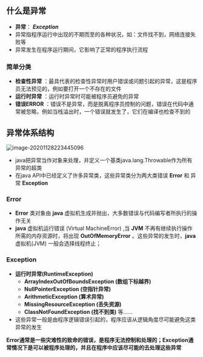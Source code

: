 ## 什么是异常

- **异常**： ***Exception*** 
- 异常指程序运行中出现的不期而至的各种状况，如：文件找不到，网络连接失败等
- 异常发生在程序运行期间，它影响了正常的程序执行流程



### 简单分类

- **检查性异常** ：最具代表的检查性异常时用户错误或问题引起的异常，这是程序员无法预见的，例如要打开一个不存在的文件
- **运行时异常** ：运行时异常时可能被程序员避免的异常
- **错误ERROR** ：错误不是异常，而是脱离程序员控制的问题，错误在代码中通常被忽略，例如当栈溢出时，一个错误就发生了，它们在编译也检查不到的



## 异常体系结构

![image-20201128223445096](https://img2020.cnblogs.com/blog/2213660/202011/2213660-20201128223446706-727869986.png)

- java把异常当作对象来处理，并定义一个基类java.lang.Throwable作为所有异常的超类
- 在java API中已经定义了许多异常类，这些异常类分为两大类错误 **Error** 和 异常 **Exception** 



### Error

- **Error** 类对象由 **java** 虚拟机生成并抛出，大多数错误与代码编写者所执行的操作无关
- **java** 虚拟机运行错误 (Virtual MachineError) ,当 **JVM** 不再有继续执行操作所需的内存资源时，将出现 **OutOfMemoryError** 。这些异常的发生时，**java** 虚拟机(JVM) 一般会选择线程终止；



### Exception

- **运行时异常(RuntimeException)** 
    - **ArrayIndexOutOfBoundsException (数组下标越界)** 
    - **NullPointerException (空指针异常)** 
    - **ArithmeticException (算术异常)** 
    - **MissingResourceException (丢失资源)** 
    - **ClassNotFoundException (找不到类)** 等……
- 这些异常一般是由程序逻辑错误引起的，程序应该从逻辑角度尽可能避免这类异常的发生



**Error通常是一些灾难性的致命的错误，是程序无法控制和处理的；Exception通常情况下是可以被程序处理的，并且在程序中应该尽可能的去处理这些异常**  